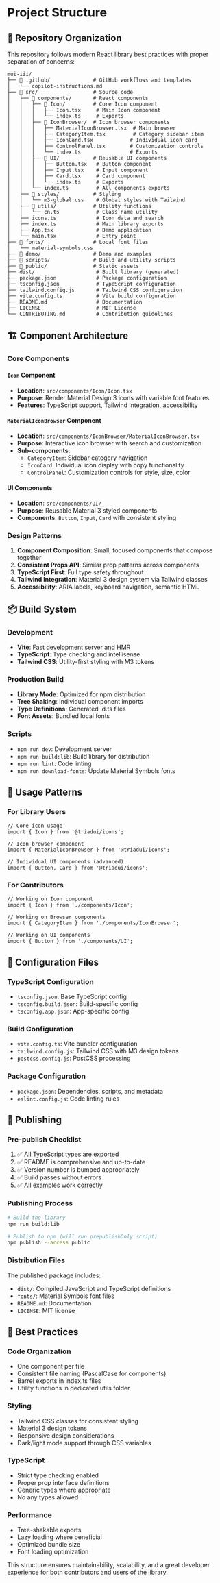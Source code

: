 # Project Structure

## 📁 Repository Organization

This repository follows modern React library best practices with proper separation of concerns:

```
mui-iii/
├── 📁 .github/              # GitHub workflows and templates
│   └── copilot-instructions.md
├── 📁 src/                  # Source code
│   ├── 📁 components/       # React components
│   │   ├── 📁 Icon/         # Core Icon component
│   │   │   ├── Icon.tsx     # Main Icon component
│   │   │   └── index.ts     # Exports
│   │   ├── 📁 IconBrowser/  # Icon browser components
│   │   │   ├── MaterialIconBrowser.tsx  # Main browser
│   │   │   ├── CategoryItem.tsx         # Category sidebar item
│   │   │   ├── IconCard.tsx            # Individual icon card
│   │   │   ├── ControlPanel.tsx        # Customization controls
│   │   │   └── index.ts                # Exports
│   │   ├── 📁 UI/           # Reusable UI components
│   │   │   ├── Button.tsx   # Button component
│   │   │   ├── Input.tsx    # Input component
│   │   │   ├── Card.tsx     # Card component
│   │   │   └── index.ts     # Exports
│   │   └── index.ts         # All components exports
│   ├── 📁 styles/           # Styling
│   │   └── m3-global.css    # Global styles with Tailwind
│   ├── 📁 utils/            # Utility functions
│   │   └── cn.ts            # Class name utility
│   ├── icons.ts             # Icon data and search
│   ├── index.ts             # Main library exports
│   ├── App.tsx              # Demo application
│   └── main.tsx             # Entry point
├── 📁 fonts/                # Local font files
│   └── material-symbols.css
├── 📁 demo/                 # Demo and examples
├── 📁 scripts/              # Build and utility scripts
├── 📁 public/               # Static assets
├── dist/                    # Built library (generated)
├── package.json             # Package configuration
├── tsconfig.json            # TypeScript configuration
├── tailwind.config.js       # Tailwind CSS configuration
├── vite.config.ts           # Vite build configuration
├── README.md                # Documentation
├── LICENSE                  # MIT License
└── CONTRIBUTING.md          # Contribution guidelines
```

## 🏗️ Component Architecture

### Core Components

#### `Icon` Component
- **Location**: `src/components/Icon/Icon.tsx`
- **Purpose**: Render Material Design 3 icons with variable font features
- **Features**: TypeScript support, Tailwind integration, accessibility

#### `MaterialIconBrowser` Component
- **Location**: `src/components/IconBrowser/MaterialIconBrowser.tsx`
- **Purpose**: Interactive icon browser with search and customization
- **Sub-components**:
  - `CategoryItem`: Sidebar category navigation
  - `IconCard`: Individual icon display with copy functionality
  - `ControlPanel`: Customization controls for style, size, color

#### UI Components
- **Location**: `src/components/UI/`
- **Purpose**: Reusable Material 3 styled components
- **Components**: `Button`, `Input`, `Card` with consistent styling

### Design Patterns

1. **Component Composition**: Small, focused components that compose together
2. **Consistent Props API**: Similar prop patterns across components  
3. **TypeScript First**: Full type safety throughout
4. **Tailwind Integration**: Material 3 design system via Tailwind classes
5. **Accessibility**: ARIA labels, keyboard navigation, semantic HTML

## 📦 Build System

### Development
- **Vite**: Fast development server and HMR
- **TypeScript**: Type checking and intellisense
- **Tailwind CSS**: Utility-first styling with M3 tokens

### Production Build
- **Library Mode**: Optimized for npm distribution
- **Tree Shaking**: Individual component imports
- **Type Definitions**: Generated .d.ts files
- **Font Assets**: Bundled local fonts

### Scripts
- `npm run dev`: Development server
- `npm run build:lib`: Build library for distribution
- `npm run lint`: Code linting
- `npm run download-fonts`: Update Material Symbols fonts

## 🎯 Usage Patterns

### For Library Users

```tsx
// Core icon usage
import { Icon } from '@triadui/icons';

// Icon browser component  
import { MaterialIconBrowser } from '@triadui/icons';

// Individual UI components (advanced)
import { Button, Card } from '@triadui/icons';
```

### For Contributors

```tsx
// Working on Icon component
import { Icon } from './components/Icon';

// Working on Browser components  
import { CategoryItem } from './components/IconBrowser';

// Working on UI components
import { Button } from './components/UI';
```

## 🔧 Configuration Files

### TypeScript Configuration
- `tsconfig.json`: Base TypeScript config
- `tsconfig.build.json`: Build-specific config
- `tsconfig.app.json`: App-specific config

### Build Configuration  
- `vite.config.ts`: Vite bundler configuration
- `tailwind.config.js`: Tailwind CSS with M3 design tokens
- `postcss.config.js`: PostCSS processing

### Package Configuration
- `package.json`: Dependencies, scripts, and metadata
- `eslint.config.js`: Code linting rules

## 🚀 Publishing

### Pre-publish Checklist
1. ✅ All TypeScript types are exported
2. ✅ README is comprehensive and up-to-date
3. ✅ Version number is bumped appropriately
4. ✅ Build passes without errors
5. ✅ All examples work correctly

### Publishing Process
```bash
# Build the library
npm run build:lib

# Publish to npm (will run prepublishOnly script)
npm publish --access public
```

### Distribution Files
The published package includes:
- `dist/`: Compiled JavaScript and TypeScript definitions
- `fonts/`: Material Symbols font files  
- `README.md`: Documentation
- `LICENSE`: MIT license

## 🌟 Best Practices

### Code Organization
- One component per file
- Consistent file naming (PascalCase for components)
- Barrel exports in index.ts files
- Utility functions in dedicated utils folder

### Styling
- Tailwind CSS classes for consistent styling
- Material 3 design tokens
- Responsive design considerations
- Dark/light mode support through CSS variables

### TypeScript
- Strict type checking enabled
- Proper prop interface definitions
- Generic types where appropriate
- No any types allowed

### Performance
- Tree-shakable exports
- Lazy loading where beneficial
- Optimized bundle size
- Font loading optimization

This structure ensures maintainability, scalability, and a great developer experience for both contributors and users of the library.